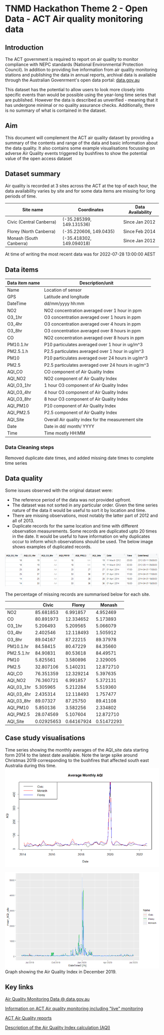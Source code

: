# TNMD Hackathon Theme 2 - Open Data - ACT Air quality monitoring data

## Introduction

The ACT government is required to report on air quality to monitor compliance with NEPC standards (National Environmental Protection Council). In addition to providing live information from air quality monitoring stations and publishing the data in annual reports, archival data is available through the Australian Govenrment's open data portal: [data.gov.au](https://data.gov.au/dataset/ds-act-https%3A%2F%2Fwww.data.act.gov.au%2Fapi%2Fviews%2F94a5-zqnn/details?q)

This dataset has the potential to allow users to look more closely into specific events than would be possible using the year-long time series that are published. However the data is described as unverified - meaning that it has undergone minimal or no quality assurance checks. Additionally, there is no summary of what is contained in the dataset.

## Aim

This document will complement the ACT air quality dataset by providing a summary of the contents and range of the data and basic information about the data quality. It also contains some example visualisations focussing on adverse Air Quality events triggered by bushfires to show the potential value of the open access dataset

## Dataset summary

Air quality is recorded at 3 sites across the ACT at the top of each hour, the data availability varies by site and for some data items are missing for long periods of time. 

| Site name | Coordinates | Data Availability|
|---|---|---|
|Civic (Central Canberra)|(-35.285399, 149.131536)|Since Jan 2012|
|Florey (North Canberra)|(-35.220606, 149.0435)|Since Feb 2014|
|Monash (South Canberra)|(-35.418302, 149.094018)|Since Jan 2012|

At time of writing the most recent data was for 2022-07-28 13:00:00 AEST

## Data items

|Data item name|Description/unit|
|---|---|
|Name|Location of sensor|
|GPS|Latitude and longitude|
|DateTime|dd/mm/yyyy hh:mm|
|NO2|NO2 concentration averaged over 1 hour in ppm|
|O3_1hr|O3 concentration averaged over 1 hours in ppm|
|O3_4hr|O3 concentration averaged over 4 hours in ppm|
|O3_8hr|O3 concentration averaged over 8 hours in ppm|
|CO|NO2 concentration averaged over 8 hours in ppm|
|PM10.1.hr|P10 particulates averaged over 1 hour in ug/m^3|
|PM2.5.1.h|P2.5 particulates averaged over 1 hour in ug/m^3|
|PM10|P10 particulates averaged over 24 hours in ug/m^3|
|PM2.5|P2.5 particulates averaged over 24 hours in ug/m^3|
|AQI_CO|CO component of Air Quality Index|
|AQI_NO2|NO2 component of Air Quality Index|
|AQI_O3_1hr|1 hour O3 component of Air Quality Index|
|AQI_O3_4hr|4 hour O3 component of Air Quality Index|
|AQI_O3_8hr|8 hour O3 component of Air Quality Index|
|AQI_PM10| P10 component of Air Quality Index|
|AQI_PM2.5|P2.5 component of Air Quality Index|
|AQI_Site|Overall Air quality index for the measurement site|
|Date|Date in  dd/ month/ YYYY|
|Time|Time mostly HH:MM|

### Data Cleaning steps

Removed duplicate date times, and added missing date times to complete time series

## Data quality

Some issues observed with the original dataset were:

-   The reference period of the data was not provided upfront.
-   The dataset was not sorted in any particular order. Given the time series nature of the data it would be useful to sort it by location and time.
-   There are missing observations, most notably the latter part of 2012 and all of 2013.
-   Duplicate records for the same location and time with different observation measurements. Some records are duplicated upto 20 times in the date. It would be useful to have information on why duplicates occur to inform which observations should be used. The below image shows examples of duplicated records.

![](img/example_duplicate_values.PNG)

The percentage of missing records are summarised below for each site.

|            | Civic      | Florey     | Monash     |
|------------|------------|------------|------------|
| NO2        | 85.681853  | 6.991857   | 4.952469   |
| CO         | 80.891973  | 12.334652  | 5.173893   |
| O3_1hr     | 5.206493   | 5.209565   | 5.066079   |
| O3_4hr     | 2.402546   | 12.118493  | 1.505912   |
| O3_8hr     | 89.04167   | 87.22215   | 89.37978   |
| PM10.1.hr  | 84.58415   | 80.47229   | 84.35660   |
| PM2.5.1.hr | 84.90831   | 80.53618   | 84.49571   |
| PM10       | 5.825561   | 3.580896   | 2.329005   |
| PM2.5      | 32.807106  | 5.140231   | 12.872710  |
| AQI_CO     | 76.351359  | 12.329214  | 5.397635   |
| AQI_NO2    | 76.360721  | 6.991857   | 5.372131   |
| AQI_03_1hr | 5.305965   | 5.212284   | 5.519360   |
| AQI_03_4hr | 2.435314   | 12.118493  | 1.757477   |
| AQI_03_8hr | 89.07327   | 87.25750   | 89.41108   |
| AQI_PM10   | 5.850136   | 3.582256   | 2.334802   |
| AQI_PM2.5  | 28.074569  | 5.107604   | 12.872710  |
| AQI_Site   | 0.02925653 | 0.64167924 | 0.51472293 |


## Case study visualisations

Time series showing the monthly averages of the AQI_site data starting form 2014 to the latest date available. Note the large spike around Christmas 2019 corresponding to the bushfires that affected south east Australia during this time.
![](img/Monthly_Graph.png)


![](img/bushfire_Jan2020.png)
Graph showing the Air Quality Index in December 2019.

## Key links

[Air Quality Monitoring Data \@ data.gov.au](https://data.gov.au/dataset/ds-act-https%3A%2F%2Fwww.data.act.gov.au%2Fapi%2Fviews%2F94a5-zqnn/details?q)

[Information on ACT Air quality monitoring including "live" monitoring](https://www.health.act.gov.au/about-our-health-system/population-health/environmental-monitoring/monitoring-and-regulating-air)

[ACT Air Quality reports](https://www.accesscanberra.act.gov.au/s/article/air-pollution-tab-related-resources)

[Description of the Air Quality Index calculation (AQI)](https://www.health.act.gov.au/about-our-health-system/population-health/environmental-monitoring/air-quality/measuring-air)
